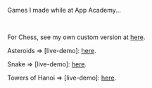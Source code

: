 <html lang="en" class="">
  <body>
  <p>Games I made while at App Academy...</p> <br>

<p>For Chess, see my own custom version at <a href="http://lraoux.herokuapp.com/welcome/chess">here</a>.</p>

<p>Asteroids =&gt; [live-demo]: <a href="http://appacademy.github.io/asteroids.js">here</a>.</p>

<p>Snake =&gt; [live-demo]: <a href="http://appacademy.github.io/snake.js/html/snake.html">here</a>.</p>

<p>Towers of Hanoi =&gt; [live-demo]: <a href="http://appacademy.github.io/hanoi.js/solution/html/hanoi.html">here</a>.</p>
  </body>
</html>

